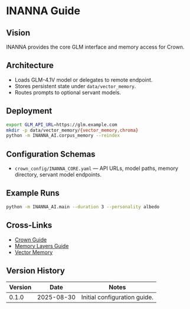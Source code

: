# INANNA Guide

## Vision
INANNA provides the core GLM interface and memory access for Crown.

## Architecture
- Loads GLM-4.1V model or delegates to remote endpoint.
- Stores persistent state under `data/vector_memory`.
- Routes prompts to optional servant models.

## Deployment
```bash
export GLM_API_URL=https://glm.example.com
mkdir -p data/vector_memory/{vector_memory,chroma}
python -m INANNA_AI.corpus_memory --reindex
```

## Configuration Schemas
- `crown_config/INANNA_CORE.yaml` — API URLs, model paths, memory directory, servant model endpoints.

## Example Runs
```bash
python -m INANNA_AI.main --duration 3 --personality albedo
```

## Cross-Links
- [Crown Guide](Crown_GUIDE.md)
- [Memory Layers Guide](memory_layers_GUIDE.md)
- [Vector Memory](vector_memory.md)

## Version History
| Version | Date | Notes |
|---------|------|-------|
| 0.1.0 | 2025-08-30 | Initial configuration guide. |
